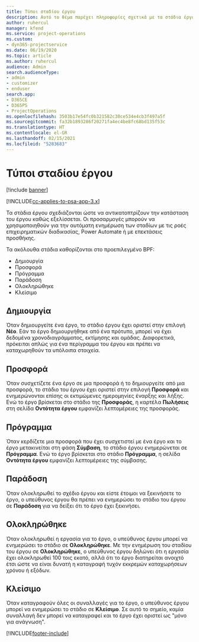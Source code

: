 ```yaml
---
title: Τύποι σταδίου έργου
description: Αυτό το θέμα παρέχει πληροφορίες σχετικά με τα στάδια έργου.
author: ruhercul
manager: kfend
ms.service: project-operations
ms.custom:
- dyn365-projectservice
ms.date: 06/19/2020
ms.topic: article
ms.author: ruhercul
audience: Admin
search.audienceType:
- admin
- customizer
- enduser
search.app:
- D365CE
- D365PS
- ProjectOperations
ms.openlocfilehash: 3503b17e54fc0b321582c30ce534e4cb3f497a5f
ms.sourcegitcommit: fa32b1893286f20271fa4ec4be8fc68bd135f53c
ms.translationtype: HT
ms.contentlocale: el-GR
ms.lasthandoff: 02/15/2021
ms.locfileid: "5283683"
---
```

# <a name="project-stage-types"></a>Τύποι σταδίου έργου 

[!include [banner](../includes/psa-now-project-operations.md)]

[!INCLUDE[cc-applies-to-psa-app-3.x](../includes/cc-applies-to-psa-app-3x.md)]

Τα στάδια έργου σχεδιάζονται ώστε να αντικατοπτρίζουν την κατάσταση του έργου καθώς εξελίσσεται. Οι προσαρμογές μπορούν να χρησιμοποιηθούν για την αυτόματη ενημέρωση των σταδίων με τις ροές επιχειρηματικών διαδικασίας, Power Automate ή με επεκτάσεις προσθήκης.

Τα ακόλουθα στάδια καθορίζονται στο προεπιλεγμένο BPF:

- Δημιουργία
- Προσφορά
- Πρόγραμμα
- Παράδοση
- Ολοκληρώθηκε
- Κλείσιμο 

## <a name="new"></a>Δημιουργία

Όταν δημιουργείτε ένα έργο, το στάδιο έργου έχει οριστεί στην επιλογή **Νέο**. Εάν το έργο δημιουργήθηκε από ένα πρότυπο, μπορεί να έχει δεδομένα χρονοδιαγράμματος, εκτίμησης και ομάδας. Διαφορετικά, πρόκειται απλώς για ένα περίγραμμα του έργου και πρέπει να καταχωρηθούν τα υπόλοιπα στοιχεία.

## <a name="quote"></a>Προσφορά

Όταν συσχετίζετε ένα έργο σε μια προσφορά ή το δημιουργείτε από μια προσφορά, το στάδιο του έργου έχει οριστεί στην επιλογή **Προσφορά** και ενημερώνονται επίσης οι εκτιμώμενες ημερομηνίες έναρξης και λήξης. Ενώ το έργο βρίσκεται στο στάδιο της **Προσφοράς**, η καρτέλα **Πωλήσεις** στη σελίδα **Οντότητα έργου** εμφανίζει λεπτομέρειες της προσφοράς.

## <a name="plan"></a>Πρόγραμμα

Όταν κερδίζετε μια προσφορά που έχει συσχετιστεί με ένα έργο και το έργο μετακινείται στη φάση **Σύμβαση**, το στάδιο έργου ενημερώνεται σε **Πρόγραμμα**. Ενώ το έργο βρίσκεται στο στάδιο **Πρόγραμμα**, η σελίδα **Οντότητα έργου** εμφανίζει λεπτομέρειες της σύμβασης.

## <a name="deliver"></a>Παράδοση

Όταν ολοκληρωθεί το σχέδιο έργου και είστε έτοιμοι να ξεκινήσετε το έργο, ο υπεύθυνος έργου θα πρέπει να ενημερώσει το στάδιο του έργου σε **Παράδοση** για να δείξει ότι το έργο έχει ξεκινήσει.

## <a name="complete"></a>Ολοκληρώθηκε 

Όταν ολοκληρωθεί η εργασία για το έργο, ο υπεύθυνος έργου μπορεί να ενημερώσει το στάδιο σε **Ολοκληρώθηκε**. Με την ενημέρωση του σταδίου του έργου σε **Ολοκληρώθηκε**, ο υπεύθυνος έργου δηλώνει ότι η εργασία έχει ολοκληρωθεί 100 τοις εκατό, αλλά ότι το έργο διατηρείται ανοιχτό έτσι ώστε να είναι δυνατή η καταγραφή τυχόν εκκρεμών καταχωρήσεων χρόνου ή εξόδων.

## <a name="close"></a>Κλείσιμο

Όταν καταγραφούν όλες οι συναλλαγές για το έργο, ο υπεύθυνος έργου μπορεί να ενημερώσει το στάδιο σε **Κλείσιμο**. Σε αυτό το σημείο, καμία συναλλαγή δεν μπορεί να καταγραφεί και το έργο έχει οριστεί ως "μόνο για ανάγνωση".


[!INCLUDE[footer-include](../includes/footer-banner.md)]